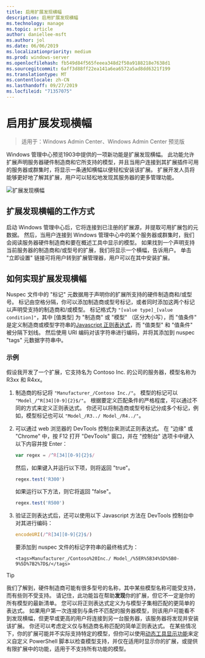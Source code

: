 ```yaml
---
title: 启用扩展发现横幅
description: 启用扩展发现横幅
ms.technology: manage
ms.topic: article
author: daniellee-msft
ms.author: jol
ms.date: 06/06/2019
ms.localizationpriority: medium
ms.prod: windows-server
ms.openlocfilehash: fb549d84f565feeea348d2f50a9188218e7638d1
ms.sourcegitcommit: 6aff3d88ff22ea141a6ea6572a5ad8dd6321f199
ms.translationtype: MT
ms.contentlocale: zh-CN
ms.lasthandoff: 09/27/2019
ms.locfileid: "71357075"
---
```

# <a name="enabling-the-extension-discovery-banner"></a>启用扩展发现横幅

>适用于：Windows Admin Center、Windows Admin Center 预览版

Windows 管理中心预览1903中提供的一项新功能是扩展发现横幅。 此功能允许扩展声明服务器硬件制造商和它所支持的模型，并且当用户连接到其扩展插件可用的服务器或群集时，将显示一条通知横幅以便轻松安装该扩展。 扩展开发人员将能够更好地了解其扩展，用户可以轻松地发现其服务器的更多管理功能。

![扩展发现横幅](../../media/extend-guides-extension-discovery-banner/extension-discovery-banner.png)

## <a name="how-the-extension-discovery-banner-works"></a>扩展发现横幅的工作方式

启动 Windows 管理中心后，它将连接到已注册的扩展源，并提取可用扩展包的元数据。 然后，当用户连接到 Windows 管理中心中的某个服务器或群集时，我们会阅读服务器硬件制造商和要在概述工具中显示的模型。 如果找到一个声明支持当前服务器的制造商和/或型号的扩展，我们将显示一个横幅，告诉用户。 单击 "立即设置" 链接可将用户转到扩展管理器，用户可以在其中安装扩展。

## <a name="how-to-implement-the-extension-discovery-banner"></a>如何实现扩展发现横幅

Nuspec 文件中的 "标记" 元数据用于声明你的扩展所支持的硬件制造商和/或型号。 标记由空格分隔，你可以添加制造商或型号标记，或者同时添加这两个标记以声明受支持的制造商和/或模型。 标记格式为 ``"[value type]_[value condition]"``，其中 [值类型] 为 "制造商" 或 "模型" （区分大小写），而 "值条件" 是定义制造商或模型字符串的[Javascript 正则表达式](https://developer.mozilla.org/en-US/docs/Web/JavaScript/Guide/Regular_Expressions)，而 "值类型" 和 "值条件" 被分隔下划线。 然后使用 URI 编码对该字符串进行编码，并将其添加到 nuspec "tags" 元数据字符串中。

### <a name="example"></a>示例

假设我开发了一个扩展，它支持名为 Contoso Inc. 的公司的服务器，模型名称为 R3xx 和 R4xx。

1. 制造商的标记将 ``"Manufacturer_/Contoso Inc./"``。 模型的标记可以 ``"Model_/^R[34][0-9]{2}$/"``。 根据要定义匹配条件的严格程度，可以通过不同的方式来定义正则表达式。 你还可以将制造商或型号标记分成多个标记，例如，模型标记也可以 ``"Model_/R3../ Model_/R4../"``。
2. 可以通过 web 浏览器的 DevTools 控制台来测试正则表达式。 在 "边缘" 或 "Chrome" 中，按 F12 打开 "DevTools" 窗口，并在 "控制台" 选项卡中键入以下内容并按 Enter：

   ```javascript
   var regex = /^R[34][0-9]{2}$/
   ```

   然后，如果键入并运行以下项，则将返回 "true"。

   ```javascript
   regex.test('R300')
   ```

   如果运行以下方法，则它将返回 "false"。

   ```javascript
   regex.test('R500')
   ```

3. 验证正则表达式后，还可以使用以下 Javascript 方法在 DevTools 控制台中对其进行编码：

   ```javascript
   encodeURI(/^R[34][0-9]{2}$/)
   ```

   要添加到 nuspec 文件的标记字符串的最终格式为：

   ```
   <tags>Manufacturer_/Contoso%20Inc./ Model_/%5ER%5B34%5D%5B0-9%5D%7B2%7D$/</tags>
   ```

> [!Tip]
> 我们了解到，硬件制造商可能有很多型号的名称，其中某些模型名称可能受支持，而有些则不受支持。 请记住，此功能旨在帮助**发现**你的扩展，但它不一定是你的所有模型的最新清单。 您可以将正则表达式定义为与模型子集相匹配的更简单的表达式。 如果用户第一次连接到与条件不匹配的服务器模型，则该用户可能看不到发现横幅，但更早或更高的用户将连接到另一台服务器，该服务器将发现并安装该扩展。 你还可以考虑定义仅与制造商名称匹配的简单正则表达式。 在某些情况下，你的扩展可能并不实际支持特定的模型，但你可以使用[动态工具显示功能](./dynamic-tool-display.md)来定义自定义 PowerShell 脚本以检查模型支持，并仅在适用时显示你的扩展，或提供有限扩展中的功能，适用于不支持所有功能的模型。